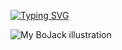 [![Typing SVG](https://readme-typing-svg.herokuapp.com?font=Fira+Code&pause=1000&width=435&lines=Hi+there+%F0%9F%91%8B)](https://git.io/typing-svg)

![My BoJack illustration]([https://ibb.co/9gWQCQS](https://i.ibb.co/8s91S1t/bojack.png)https://i.ibb.co/8s91S1t/bojack.png)

